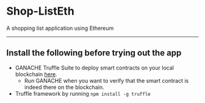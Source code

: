 # Shop-ListEth
A shopping list application using Ethereum

---

## Install the following before trying out the app
- GANACHE Truffle Suite to deploy smart contracts on your local blockchain [here](https://archive.trufflesuite.com/ganache/).
  - Run GANACHE when you want to verify that the smart contract is indeed there on the blockchain.
- Truffle framework by running `npm install -g truffle`
